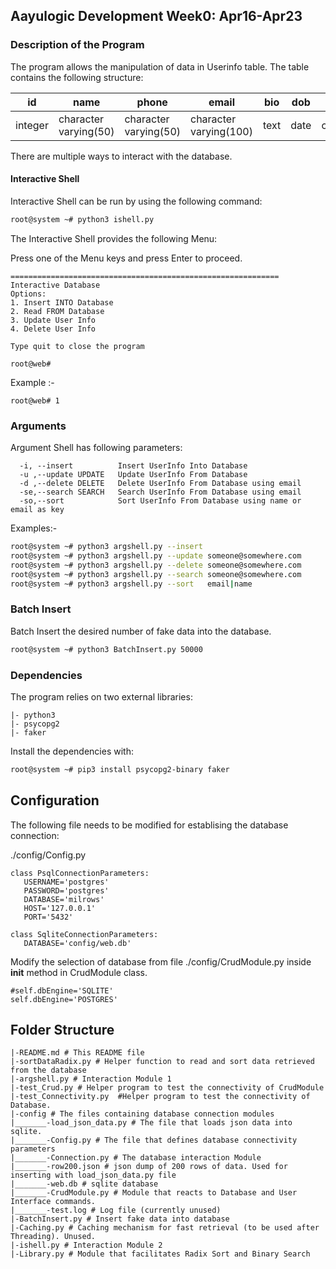 ## Aayulogic Development Week0: Apr16-Apr23

### Description of the Program


The program allows the manipulation of data in Userinfo table. The table contains the following structure:

|id| name| phone| email| bio| dob| gender| address| lat| long| image| hyperlink| 
|---| ---| ---| ---| ---| ---| ---| ---| ---| ---| ---| ---| 
|integer                |character varying(50)  |character varying(50)  |character varying(100) |text                   |date                   |character(1)           |character varying(200) |character varying(100) |character varying(100) |character varying(100) |text                  |

There are multiple ways to interact with the database.

#### Interactive Shell
Interactive Shell can be run by using the following command:
```bash
root@system ~# python3 ishell.py
```
The Interactive Shell provides the following Menu:

Press one of the Menu keys and press Enter to proceed.
```
============================================================
Interactive Database
Options:
1. Insert INTO Database
2. Read FROM Database
3. Update User Info
4. Delete User Info

Type quit to close the program

root@web# 
```
Example :-
```
root@web# 1
```

### Arguments
Argument Shell has following parameters:

```
  -i, --insert          Insert UserInfo Into Database
  -u ,--update UPDATE	Update UserInfo From Database
  -d ,--delete DELETE	Delete UserInfo From Database using email
  -se,--search SEARCH	Search UserInfo From Database using email
  -so,--sort 			Sort UserInfo From Database using name or email as key
 ```
 Examples:-
 ```bash
 root@system ~# python3 argshell.py --insert
 root@system ~# python3 argshell.py --update someone@somewhere.com
 root@system ~# python3 argshell.py --delete someone@somewhere.com
 root@system ~# python3 argshell.py --search someone@somewhere.com
 root@system ~# python3 argshell.py --sort	 email|name
 ```
 ### Batch Insert
 Batch Insert the desired number of fake data into the database.
 ```bash
 root@system ~# python3 BatchInsert.py 50000 
 ```
 ### Dependencies
 The program relies on two external libraries:
 ```
 |- python3
 |- psycopg2
 |- faker
 ```
 Install the dependencies with:
 ```bash
 root@system ~# pip3 install psycopg2-binary faker
 ```
  
 ## Configuration
 
 The following file needs to be modified for establising the database connection:
 
 ./config/Config.py
 
 ```python3
 class PsqlConnectionParameters:
    USERNAME='postgres'
    PASSWORD='postgres'
    DATABASE='milrows'
    HOST='127.0.0.1'
    PORT='5432'

class SqliteConnectionParameters:
    DATABASE='config/web.db'
 
 ```
 
 Modify the selection of database from file ./config/CrudModule.py inside __init__ method in CrudModule class.
 ```python3
#self.dbEngine='SQLITE' 
self.dbEngine='POSTGRES'
```


 ## Folder Structure

```
|-README.md # This README file
|-sortDataRadix.py # Helper function to read and sort data retrieved from the database
|-argshell.py # Interaction Module 1
|-test_Crud.py # Helper program to test the connectivity of CrudModule
|-test_Connectivity.py	#Helper program to test the connectivity of Database.
|-config # The files containing database connection modules
|_______-load_json_data.py # The file that loads json data into sqlite.
|_______-Config.py # The file that defines database connectivity parameters
|_______-Connection.py # The database interaction Module
|_______-row200.json # json dump of 200 rows of data. Used for inserting with load_json_data.py file
|_______-web.db # sqlite database
|_______-CrudModule.py # Module that reacts to Database and User Interface commands.
|_______-test.log # Log file (currently unused)
|-BatchInsert.py # Insert fake data into database
|-Caching.py # Caching mechanism for fast retrieval (to be used after Threading). Unused.
|-ishell.py # Interaction Module 2
|-Library.py # Module that facilitates Radix Sort and Binary Search
```